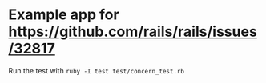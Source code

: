 # Example app for  https://github.com/rails/rails/issues/32817

Run the test with `ruby -I test test/concern_test.rb`
